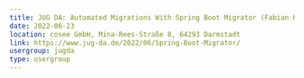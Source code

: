 ```yaml
---
title: JUG DA: Automated Migrations With Spring Boot Migrator (Fabian Krüger)
date: 2022-06-23
location: cosee GmbH, Mina-Rees-Straße 8, 64293 Darmstadt
link: https://www.jug-da.de/2022/06/Spring-Boot-Migrator/
usergroup: jugda
type: usergroup
---
```

